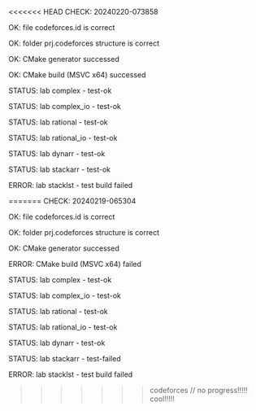 <<<<<<< HEAD
CHECK: 20240220-073858

OK: file codeforces.id is correct

OK: folder prj.codeforces structure is correct

OK: CMake generator successed

OK: CMake build (MSVC x64) successed

STATUS: lab complex - test-ok

STATUS: lab complex_io - test-ok

STATUS: lab rational - test-ok

STATUS: lab rational_io - test-ok

STATUS: lab dynarr - test-ok

STATUS: lab stackarr - test-ok

ERROR: lab stacklst - test build failed

=======
CHECK: 20240219-065304

OK: file codeforces.id is correct

OK: folder prj.codeforces structure is correct

OK: CMake generator successed

ERROR: CMake build (MSVC x64) failed

STATUS: lab complex - test-ok

STATUS: lab complex_io - test-ok

STATUS: lab rational - test-ok

STATUS: lab rational_io - test-ok

STATUS: lab dynarr - test-ok

STATUS: lab stackarr - test-failed

ERROR: lab stacklst - test build failed

>>>>>>> codeforces // no progress!!!!! cool!!!!!
